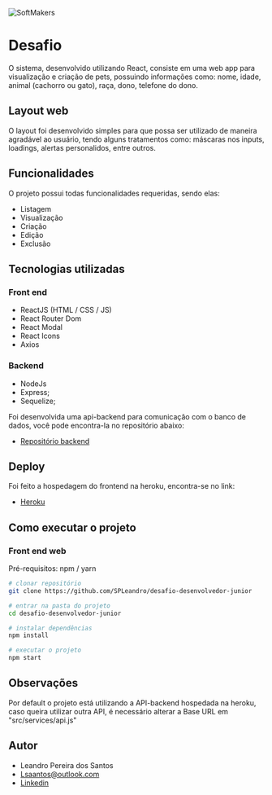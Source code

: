 ![SoftMakers](https://www.softmakers.com.br/assets/img/logotipo14xxhdpi.png)

# Desafio

O sistema, desenvolvido utilizando React, consiste em uma web app para visualização e criação de pets, possuindo informações como: nome, idade, animal (cachorro ou gato), raça, dono, telefone do dono.

## Layout web
O layout foi desenvolvido simples para que possa ser utilizado de maneira agradável ao usuário, tendo alguns tratamentos como: máscaras nos inputs, loadings, alertas personalidos, entre outros.
## Funcionalidades

O projeto possui todas funcionalidades requeridas, sendo elas:
- Listagem
- Visualização 
- Criação
- Edição
- Exclusão

## Tecnologias utilizadas
### Front end
- ReactJS (HTML / CSS / JS)
- React Router Dom
- React Modal
- React Icons
- Axios

### Backend
- NodeJs
- Express;
- Sequelize; 

Foi desenvolvida uma api-backend para comunicação com o banco de dados, você pode encontra-la no repositório abaixo:
- [Repositório backend](https://github.com/SPLeandro/pets-backend)

## Deploy
Foi feito a hospedagem do frontend na heroku, encontra-se no link: 
- [Heroku](https://fpets.herokuapp.com/)

## Como executar o projeto


### Front end web
Pré-requisitos: npm / yarn

```bash
# clonar repositório
git clone https://github.com/SPLeandro/desafio-desenvolvedor-junior

# entrar na pasta do projeto
cd desafio-desenvolvedor-junior

# instalar dependências
npm install

# executar o projeto
npm start
```

## Observações
Por default o projeto está utilizando a API-backend hospedada na heroku, caso queira utilizar outra API, é necessário alterar a Base URL em "src/services/api.js"

## Autor

- Leandro Pereira dos Santos
- Lsaantos@outlook.com
- [Linkedin](www.linkedin.com/in/psleandro)
